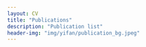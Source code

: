 ```yaml
---
layout: CV 
title: "Publications"
description: "Publication list"
header-img: "img/yifan/publication_bg.jpeg"
---
```

